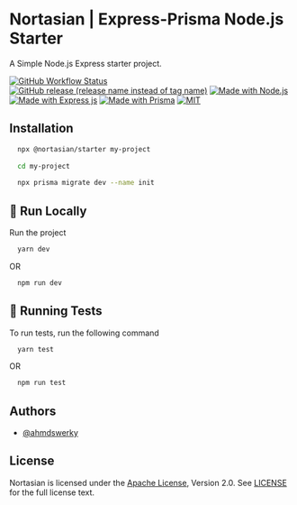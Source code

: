 # Nortasian | Express-Prisma Node.js Starter

A Simple Node.js Express starter project.

[![GitHub Workflow Status](https://img.shields.io/github/actions/workflow/status/nortasian/starter/CI.yml?style=for-the-badge)](https://github.com/nortasian/starter/actions/) [![GitHub release (release name instead of tag name)](https://img.shields.io/github/v/release/nortasian/starter?include_prereleases&sort=date&style=for-the-badge)](https://github.com/nortasian/starter/releases/latest) [![Made with Node.js](https://img.shields.io/badge/Node.js->=16-blue?logo=node.js&logoColor=white&style=for-the-badge)](https://nodejs.org/en/) [![Made with Express js](https://img.shields.io/badge/Express.js->=4.18-blue?logo=express&logoColor=white&style=for-the-badge)](https://nodejs.org/en/) [![Made with Prisma](https://img.shields.io/badge/Prisma-%3E=4.3-blue?logo=prisma&logoColor=white&style=for-the-badge)](https://www.prisma.io/) [![MIT](https://img.shields.io/github/license/nortasian/starter?logoColor=blue&style=for-the-badge)](./LICENSE.md)

## Installation

```bash
  npx @nortasian/starter my-project
  
  cd my-project
  
  npx prisma migrate dev --name init
```

## 🚀 Run Locally

Run the project

```bash
  yarn dev
```

OR

```bash
  npm run dev
```

## 🧪 Running Tests

To run tests, run the following command

```bash
  yarn test
```

OR

```bash
  npm run test
```

## Authors

- [@ahmdswerky](https://www.github.com/ahmdswerky)

## License

Nortasian is licensed under the [Apache License](./LICENSE.md), Version 2.0. See [LICENSE](./LICENSE.md) for the full license text.
